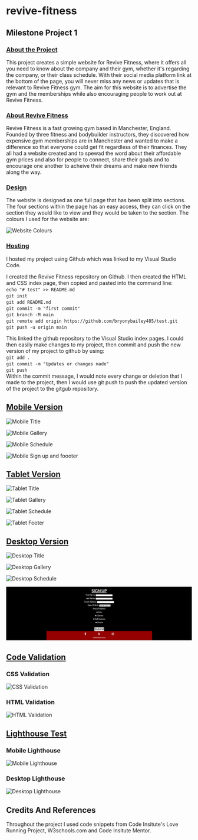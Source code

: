 ﻿# revive-fitness
## Milestone Project 1
### <u>About the Project</u>
This project creates a simple website for Revive Fitness, where it offers all you need to know about the company and their gym, whether it's regarding the company, or their class schedule. With their social media platform link at the bottom of the page, you will never miss any news or updates that is relevant to Revive Fitness gym. The aim for this website is to advertise the gym and the memberships while also encouraging people to work out at Revive Fitness.

### <u>About Revive Fitness</u>
Revive Fitness is a fast growing gym based in Manchester, England. Founded by three fitness and bodybuilder instructors, they discovered how expensive gym memberships are in Manchester and wanted to make a difference so that everyone could get fit regardless of their finances. They all had a website created and to spewad the word about their affordable gym prices and also for people to connect, share their goals and to encourage one another to acheive their dreams and make new friends along the way.

### <u>Design </u>
The website is designed as one full page that has been split into sections. The four sections within the page has an easy access, they can click on the section they would like to view and they would be taken to the section. The colours I used for the website are: 

![Website Colours](https:\\assets\images\WebsiteColours.png)

### <u>Hosting </u>
I hosted my project using Github which was linked to my Visual Studio Code.

I created the Revive Fitness repository on Github. I then created the HTML and CSS index page, then copied and pasted into the command line: <br>
`echo "# test" >> README.md` <br>
`git init` <br>
`git add README.md`<br>
`git commit -m "first commit"`<br>
`git branch -M main`<br>
`git remote add origin https://github.com/bryonybailey485/test.git`<br>
`git push -u origin main`<br>

This linked the github repository to the Visual Studio index pages. I could then easily make changes to my project, then commit and push the new version of my project to github by using: <br>
`git add .`<br>
`git commit -m "Updates or changes made"`<br>
`git push`<br>
Within the commit message, I would note every change or deletion that I made to the project, then I would use git push to push the updated version of the project to the gitgub repository.

## <b><u>Mobile Version</u></b> 

![Mobile Title](https:\\assets\images\Mobile-title.png)

![Mobile Gallery](https:\\assets\images\Mobile-gallery.png)


![Mobile Schedule](https:\\assets\images\Mobile-schedule.png)

![Mobile Sign up and foooter](https:\\assets\images\Mobile-signup&footer.png)

## <b><u>Tablet Version</u></b> 
![Tablet Title](https:\\assets\images\Tablet-title.png)

![Tablet Gallery](https:\\assets\images\Tablet-gallery.png)

![Tablet Schedule](https:\\assets\images\Tablet-schedule.png)

![Tablet Footer](https:\\assets\images\Tablet-footer.png)

## <b><u>Desktop Version</u></b> 
![Desktop Title](https:\\assets\images\Desktop-title.png)

![Desktop Gallery](https:\\assets\images\Desktop-gallery.png)

![Desktop Schedule](https:\\assets\images\Desktop-schedule.png)

![Desktop Footer](\assets\images\Desktop-footer.png)

## <b><u> Code Validation </u></b>
### CSS Validation
![CSS Validation](https:\\assets\images\CSSValidation.png)
### HTML Validation
![HTML Validation](https:\\assets\images\HTMLValidation.png)

## <b><u> Lighthouse Test </u></b>
### Mobile Lighthouse
![Mobile Lighthouse](https:\\assets\images\Lighthouse-Mobile.png)
### Desktop Lighthouse
![Desktop Lighthouse](ReviveFitness\assets\images\Lighthouse-Desktop.png)

## Credits And References
Throughout the project I used code snippets from Code Insitute's Love Running Project, W3schools.com and Code Insitute Mentor.


